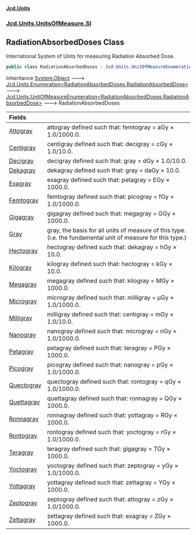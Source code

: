#### [Jcd.Units](index.md 'index')
### [Jcd.Units.UnitsOfMeasure.SI](Jcd.Units.UnitsOfMeasure.SI.md 'Jcd.Units.UnitsOfMeasure.SI')

## RadiationAbsorbedDoses Class

International System of Units for measuring Radiation Absorbed Dose.

```csharp
public class RadiationAbsorbedDoses : Jcd.Units.UnitOfMeasureEnumeration<Jcd.Units.UnitsOfMeasure.SI.RadiationAbsorbedDoses, Jcd.Units.UnitTypes.RadiationAbsorbedDose>
```

Inheritance [System.Object](https://docs.microsoft.com/en-us/dotnet/api/System.Object 'System.Object') &#129106; [Jcd.Units.Enumeration&lt;](Enumeration_TEnumeration,T_.md 'Jcd.Units.Enumeration<TEnumeration,T>')[RadiationAbsorbedDoses](RadiationAbsorbedDoses.md 'Jcd.Units.UnitsOfMeasure.SI.RadiationAbsorbedDoses')[,](Enumeration_TEnumeration,T_.md 'Jcd.Units.Enumeration<TEnumeration,T>')[RadiationAbsorbedDose](RadiationAbsorbedDose.md 'Jcd.Units.UnitTypes.RadiationAbsorbedDose')[&gt;](Enumeration_TEnumeration,T_.md 'Jcd.Units.Enumeration<TEnumeration,T>') &#129106; [Jcd.Units.UnitOfMeasureEnumeration&lt;](UnitOfMeasureEnumeration_TEnumeration,T_.md 'Jcd.Units.UnitOfMeasureEnumeration<TEnumeration,T>')[RadiationAbsorbedDoses](RadiationAbsorbedDoses.md 'Jcd.Units.UnitsOfMeasure.SI.RadiationAbsorbedDoses')[,](UnitOfMeasureEnumeration_TEnumeration,T_.md 'Jcd.Units.UnitOfMeasureEnumeration<TEnumeration,T>')[RadiationAbsorbedDose](RadiationAbsorbedDose.md 'Jcd.Units.UnitTypes.RadiationAbsorbedDose')[&gt;](UnitOfMeasureEnumeration_TEnumeration,T_.md 'Jcd.Units.UnitOfMeasureEnumeration<TEnumeration,T>') &#129106; RadiationAbsorbedDoses

| Fields | |
| :--- | :--- |
| [Attogray](RadiationAbsorbedDoses.Attogray.md 'Jcd.Units.UnitsOfMeasure.SI.RadiationAbsorbedDoses.Attogray') | attogray defined such that: femtogray = aGy × 1.0/1000.0. |
| [Centigray](RadiationAbsorbedDoses.Centigray.md 'Jcd.Units.UnitsOfMeasure.SI.RadiationAbsorbedDoses.Centigray') | centigray defined such that: decigray = cGy × 1.0/10.0. |
| [Decigray](RadiationAbsorbedDoses.Decigray.md 'Jcd.Units.UnitsOfMeasure.SI.RadiationAbsorbedDoses.Decigray') | decigray defined such that: gray = dGy × 1.0/10.0. |
| [Dekagray](RadiationAbsorbedDoses.Dekagray.md 'Jcd.Units.UnitsOfMeasure.SI.RadiationAbsorbedDoses.Dekagray') | dekagray defined such that: gray = daGy × 10.0. |
| [Exagray](RadiationAbsorbedDoses.Exagray.md 'Jcd.Units.UnitsOfMeasure.SI.RadiationAbsorbedDoses.Exagray') | exagray defined such that: petagray = EGy × 1000.0. |
| [Femtogray](RadiationAbsorbedDoses.Femtogray.md 'Jcd.Units.UnitsOfMeasure.SI.RadiationAbsorbedDoses.Femtogray') | femtogray defined such that: picogray = fGy × 1.0/1000.0. |
| [Gigagray](RadiationAbsorbedDoses.Gigagray.md 'Jcd.Units.UnitsOfMeasure.SI.RadiationAbsorbedDoses.Gigagray') | gigagray defined such that: megagray = GGy × 1000.0. |
| [Gray](RadiationAbsorbedDoses.Gray.md 'Jcd.Units.UnitsOfMeasure.SI.RadiationAbsorbedDoses.Gray') | gray, the basis for all units of measure of this type. (i.e. the fundamental unit of measure for this type.) |
| [Hectogray](RadiationAbsorbedDoses.Hectogray.md 'Jcd.Units.UnitsOfMeasure.SI.RadiationAbsorbedDoses.Hectogray') | hectogray defined such that: dekagray = hGy × 10.0. |
| [Kilogray](RadiationAbsorbedDoses.Kilogray.md 'Jcd.Units.UnitsOfMeasure.SI.RadiationAbsorbedDoses.Kilogray') | kilogray defined such that: hectogray = kGy × 10.0. |
| [Megagray](RadiationAbsorbedDoses.Megagray.md 'Jcd.Units.UnitsOfMeasure.SI.RadiationAbsorbedDoses.Megagray') | megagray defined such that: kilogray = MGy × 1000.0. |
| [Microgray](RadiationAbsorbedDoses.Microgray.md 'Jcd.Units.UnitsOfMeasure.SI.RadiationAbsorbedDoses.Microgray') | microgray defined such that: milligray = μGy × 1.0/1000.0. |
| [Milligray](RadiationAbsorbedDoses.Milligray.md 'Jcd.Units.UnitsOfMeasure.SI.RadiationAbsorbedDoses.Milligray') | milligray defined such that: centigray = mGy × 1.0/10.0. |
| [Nanogray](RadiationAbsorbedDoses.Nanogray.md 'Jcd.Units.UnitsOfMeasure.SI.RadiationAbsorbedDoses.Nanogray') | nanogray defined such that: microgray = nGy × 1.0/1000.0. |
| [Petagray](RadiationAbsorbedDoses.Petagray.md 'Jcd.Units.UnitsOfMeasure.SI.RadiationAbsorbedDoses.Petagray') | petagray defined such that: teragray = PGy × 1000.0. |
| [Picogray](RadiationAbsorbedDoses.Picogray.md 'Jcd.Units.UnitsOfMeasure.SI.RadiationAbsorbedDoses.Picogray') | picogray defined such that: nanogray = pGy × 1.0/1000.0. |
| [Quectogray](RadiationAbsorbedDoses.Quectogray.md 'Jcd.Units.UnitsOfMeasure.SI.RadiationAbsorbedDoses.Quectogray') | quectogray defined such that: rontogray = qGy × 1.0/1000.0. |
| [Quettagray](RadiationAbsorbedDoses.Quettagray.md 'Jcd.Units.UnitsOfMeasure.SI.RadiationAbsorbedDoses.Quettagray') | quettagray defined such that: ronnagray = QGy × 1000.0. |
| [Ronnagray](RadiationAbsorbedDoses.Ronnagray.md 'Jcd.Units.UnitsOfMeasure.SI.RadiationAbsorbedDoses.Ronnagray') | ronnagray defined such that: yottagray = RGy × 1000.0. |
| [Rontogray](RadiationAbsorbedDoses.Rontogray.md 'Jcd.Units.UnitsOfMeasure.SI.RadiationAbsorbedDoses.Rontogray') | rontogray defined such that: yoctogray = rGy × 1.0/1000.0. |
| [Teragray](RadiationAbsorbedDoses.Teragray.md 'Jcd.Units.UnitsOfMeasure.SI.RadiationAbsorbedDoses.Teragray') | teragray defined such that: gigagray = TGy × 1000.0. |
| [Yoctogray](RadiationAbsorbedDoses.Yoctogray.md 'Jcd.Units.UnitsOfMeasure.SI.RadiationAbsorbedDoses.Yoctogray') | yoctogray defined such that: zeptogray = yGy × 1.0/1000.0. |
| [Yottagray](RadiationAbsorbedDoses.Yottagray.md 'Jcd.Units.UnitsOfMeasure.SI.RadiationAbsorbedDoses.Yottagray') | yottagray defined such that: zettagray = YGy × 1000.0. |
| [Zeptogray](RadiationAbsorbedDoses.Zeptogray.md 'Jcd.Units.UnitsOfMeasure.SI.RadiationAbsorbedDoses.Zeptogray') | zeptogray defined such that: attogray = zGy × 1.0/1000.0. |
| [Zettagray](RadiationAbsorbedDoses.Zettagray.md 'Jcd.Units.UnitsOfMeasure.SI.RadiationAbsorbedDoses.Zettagray') | zettagray defined such that: exagray = ZGy × 1000.0. |
